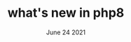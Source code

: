 ---
title: "what's new in php8"
date : "June 24 2021"
excerpt : "
In this article we will look at some of the new features offered in version 8 of PHP1"
cover_image : "/images/posts/img7.jpg"
---